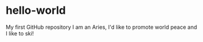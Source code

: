 # hello-world
My first GitHub repository
I am an Aries, I'd like to promote world peace and I like to ski!
